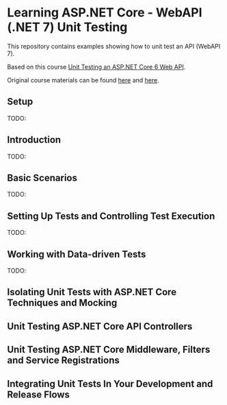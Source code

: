 # Learning ASP.NET Core - WebAPI (.NET 7) Unit Testing

This repository contains examples showing how to unit test an API (WebAPI 7).

Based on this course [Unit Testing an ASP.NET Core 6 Web API](https://app.pluralsight.com/library/courses/asp-dot-net-core-6-web-api-unit-testing/table-of-contents).

Original course materials can be found [here](https://app.pluralsight.com/library/courses/asp-dot-net-core-6-web-api-unit-testing/exercise-files) and [here](https://github.com/KevinDockx/UnitTestingAspNetCore6WebAPI).

## Setup

TODO:

## Introduction

TODO:

## Basic Scenarios

TODO:

## Setting Up Tests and Controlling Test Execution

TODO:

## Working with Data-driven Tests

TODO:

## Isolating Unit Tests with ASP.NET Core Techniques and Mocking

## Unit Testing ASP.NET Core API Controllers

## Unit Testing ASP.NET Core Middleware, Filters and Service Registrations

## Integrating Unit Tests In Your Development and Release Flows
